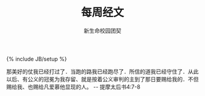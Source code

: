 ﻿---
layout: post
title: "每周经文"
description: ""
author: "新生命校园团契"
category: 经文分享
tags: [灵修]
---
{% include JB/setup %}

那美好的仗我已经打过了．当跑的路我已经跑尽了．所信的道我已经守住了．从此以后、有公义的冠冕为我存留、就是按着公义审判的主到了那日要赐给我的．不但赐给我、也赐给凡爱慕他显现的人。 -- 提摩太后书4:7-8